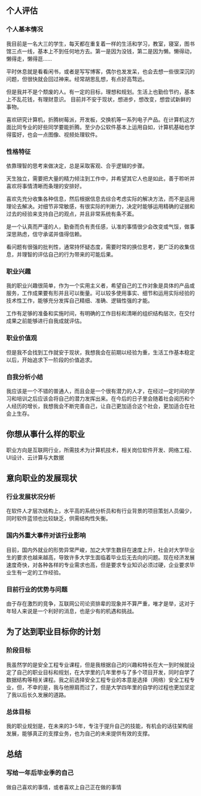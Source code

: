 ## 个人评估

### 个人基本情况

我目前是一名大三的学生，每天都在重复着一样的生活和学习，教室，寝室，图书馆三点一线，基本上不到任何地方去。第一是因为没钱，第二是因为懒。懒得动，懒得走，懒得逛……

平时休息就是看看闲书，或者是写写博客，偶尔也发发呆，也会去想一些很深沉的问题，但很快就会回过神来。经常胡思乱想，有点好高骛远。

但是我并不是个颓废的人。有一定的目标，理想和规划。生活上也勤俭节约，基本上不乱花钱，有理财意识。
目前并不安于现状，想进步，想改变，想尝试新鲜的事物。

喜欢研究计算机，折腾树莓派，开发板，交换机等一系列电子产品。在计算机这方面比同专业的好些同学要能折腾。至少办公软件基本上运用自如，计算机基础也学得蛮好，也会一点图像、视频处理软件。

### 性格特征

依靠理智的思考来做决定，总是采取客观、合乎逻辑的步骤。

天生独立，需要把大量的精力倾注到工作中，并希望其它人也是如此，善于聆听并喜欢将事情清晰而条理的安排好。

喜欢先充分收集各种信息，然后根据信息去综合考虑实际的解决方法，而不是运用理论去解决。对细节非常敏感，有很实际的判断力，决定时能够运用精确的证据和过去的经验来支持自己的观点，并且非常系统有条不紊。

是一个认真而严谨的人，勤奋而负有责任感，认准的事情很少会改变或气馁，做事深思熟虑，信守承诺并值得信赖。

看问题有很强的批判性，通常持怀疑态度，需要时常的换位思考，更广泛的收集信息，并理智的评估自己的行为带来的可能后果。

### 职业兴趣

我的职业兴趣很简单，作为一个实用主义者，希望自己的工作对象是具体的产品或服务，工作成果要有形并且可以衡量。可以较多使用事实、细节和运用实际经验的技术性工作，能够充分发挥自己精细、准确、逻辑性强的才能。

工作有足够的准备和实施时间，有明确的工作目标和清晰的组织结构层次，在交付成果之前能够进行自我成就评估。

### 职业价值观

但是我不会找到工作就安于现状，我想我会在前期以经验为重，生活工作基本稳定以后，开始追求下一阶段的价值追求。

### 自我分析小结

我应该是一个不错的普通人，而且会是一个很有潜力的人才，在经过一定时间的学习和培训之后应该会将自己的潜力发挥出来。在今后的日子里会随着社会阅历和个人经历的增长，我想我会不断完善自己，让自己更加适合这个社会，更加适合在社会上生存。

## 你想从事什么样的职业

职业方向是互联网行业，所需技术为计算机技术，相关岗位软件开发、网络工程、UI设计、云计算与大数据

## 意向职业的发展现状

### 行业发展状况分析

在软件人才层次结构上，水平高的系统分析员和有行业背景的项目策划人员偏少，同时软件蓝领也比较缺乏，供需结构性失衡。

### 国内外重大事件对该行业影响

目前，国内外就业的形势异常严峻，加之大学生数目在速度上升，社会对大学毕业生的要求也越来越高，导致许多大学生面临着毕业后无去向的问题。现在经济发展速度奇快，对各种各样的专业需求也高，但是要求专业知识必须过硬，企业要求毕业生有一定的工作经验。

### 目前行业的优势与问题

由于存在激烈的竞争，互联网公司论资排辈的现象并不算严重，唯才是举，这对于年轻人来说是一个利好的消息，也是少有的机遇和挑战。

## 为了达到职业目标你的计划

### 阶段目标

我虽然学的是安全工程专业课程，但是我根据自己的兴趣和特长在大一到时候就设定了自己的职业目标和规划，在大学里的几年里参与了多个项目开发，同时自学了数据结构等相关课程。我之前选择安全工程专业的本意是选择（网络）安全工程专业，但，不幸的是，我与他擦肩而过了，但是大学四年里的自学的过程也更加坚定了我以后长久发展的道路。

### 总体目标

我的职业规划是，在未来的3-5年，专注于提升自己的技能，有机会的话往架构层发展，能够真正的支撑业务，也为自己的未来提供有效的支撑。

## 总结

### 写给一年后毕业季的自己

做自己喜欢的事情，或者喜欢上自己正在做的事情